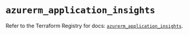 # `azurerm_application_insights`

Refer to the Terraform Registry for docs: [`azurerm_application_insights`](https://registry.terraform.io/providers/hashicorp/azurerm/4.45.0/docs/resources/application_insights).
